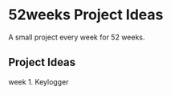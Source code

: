 # 52weeks Project Ideas

A small project every week for 52 weeks.

## Project Ideas

week 1. Keylogger